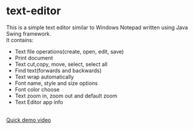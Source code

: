 # text-editor
<div>
This is a simple text editor similar to Windows Notepad written using Java Swing framework.
</div>
<div>
It contains:
<ul>
  <li>Text file operations(create, open, edit, save)</li>
  <li>Print document</li>
  <li>Text cut,copy, move, select, select all</li>
  <li>Find text(forwards and backwards)</li>
  <li>Text wrap automatically</li>
  <li>Font name, style and size options</li>
  <li>Font color choose</li>
  <li>Text zoom in, zoom out and default zoom</li>
  <li>Text Editor app info</li>
</ul>
</div>
<br>
<div>
  <a href="https://user-images.githubusercontent.com/95185311/205179963-9ae15ec3-5ab4-4adb-b0a0-faa92d690ab0.mp4">Quick demo video</a>
</div>




